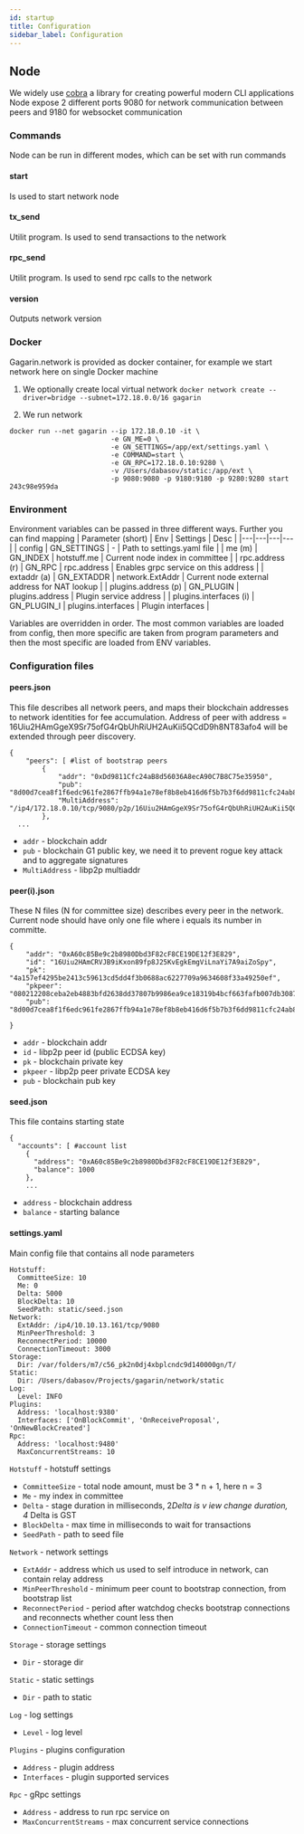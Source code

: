 ```yaml
---
id: startup
title: Configuration
sidebar_label: Configuration
---
```


## Node
We widely use [cobra](https://github.com/spf13/cobra)  a library for creating powerful modern CLI applications
Node expose 2 different ports 9080 for network communication between peers and 9180 for websocket communication
### Commands
Node can be run in different modes, which can be set with run commands
#### start
Is used to start network node
#### tx_send
Utilit program. Is used to send transactions to the network
#### rpc_send
Utilit program. Is used to send rpc calls to the network
#### version
Outputs network version

### Docker
Gagarin.network is provided as docker container, for example we start network here on single Docker machine
1. We optionally create local virtual network 
```docker network create --driver=bridge --subnet=172.18.0.0/16 gagarin	```

2. We run network
``` 
docker run --net gagarin --ip 172.18.0.10 -it \
                         -e GN_ME=0 \
                         -e GN_SETTINGS=/app/ext/settings.yaml \
                         -e COMMAND=start \
                         -e GN_RPC=172.18.0.10:9280 \
                         -v /Users/dabasov/static:/app/ext \
                         -p 9080:9080 -p 9180:9180 -p 9280:9280 start 243c98e959da
``` 
### Environment
 Environment variables can be passed in three different ways. Further you can find mapping
| Parameter (short) | Env | Settings | Desc |
|---|---|---|---|
| config | GN_SETTINGS | - | Path to settings.yaml file |
| me (m) | GN_INDEX | hotstuff.me | Current node index in committee |
| rpc.address (r) | GN_RPC | rpc.address | Enables grpc service on this address |
| extaddr (a) | GN_EXTADDR | network.ExtAddr | Current node external address for NAT lookup |
| plugins.address (p) | GN_PLUGIN | plugins.address | Plugin service address |
| plugins.interfaces (i) | GN_PLUGIN_I | plugins.interfaces | Plugin interfaces |

Variables are overridden in order. The most common variables are loaded from config, then more specific are taken from program parameters and then the most specific are loaded from ENV variables.

### Configuration files
#### peers.json 
This file describes all network peers, and maps their blockchain addresses to network identities for fee accumulation. Address of peer with address = 16Uiu2HAmGgeX9Sr75ofG4rQbUhRiUH2AuKii5QCdD9h8NT83afo4 will be extended through peer discovery.
```
{
	"peers": [ #list of bootstrap peers
		{
			"addr": "0xDd9811Cfc24aB8d56036A8ecA90C7B8C75e35950",
			"pub": "8d00d7cea8f1f6edc961fe2867ffb94a1e78ef8b8eb416d6f5b7b3f6dd9811cfc24ab8d56036a8eca90c7b8c75e35950",
			"MultiAddress": "/ip4/172.18.0.10/tcp/9080/p2p/16Uiu2HAmGgeX9Sr75ofG4rQbUhRiUH2AuKii5QCdD9h8NT83afo4"
		},
  ...
```

- ``addr`` - blockchain addr
- ``pub`` - blockchain G1 public key, we need it to prevent rogue key attack and to aggregate signatures
- ``MultiAddress`` - libp2p multiaddr

#### peer(i).json
These N files (N for committee size) describes every peer in the network. Current node should have only one file where i equals its number in committe.
 
```
{
	"addr": "0xA60c85Be9c2b8980Dbd3F82cF8CE19DE12f3E829",
	"id": "16Uiu2HAmCRVJB9iKxon89fp8J25KvEgkEmgViLnaYi7A9aiZoSpy", 
	"pk": "4a157ef4295be2413c59613cd5dd4f3b0688ac6227709a9634608f33a49250ef",
	"pkpeer": "080212208ceba2eb4883bfd2638dd37807b9986ea9ce18319b4bcf663fafb007db3087e6" 
	"pub": "8d00d7cea8f1f6edc961fe2867ffb94a1e78ef8b8eb416d6f5b7b3f6dd9811cfc24ab8d56036a8eca90c7b8c75e35950"

}
```
- ``addr`` - blockchain addr
- ``id`` - libp2p peer id (public ECDSA key)
- ``pk`` - blockchain private key
- ``pkpeer`` - libp2p peer private ECDSA key
- ``pub`` - blockchain pub key

#### seed.json 
This file contains starting state
```
{
  "accounts": [ #account list
    {
      "address": "0xA60c85Be9c2b8980Dbd3F82cF8CE19DE12f3E829",
      "balance": 1000
    },
    ...
```
- ``address`` - blockchain address
- ``balance`` - starting balance

#### settings.yaml
Main config file that contains all node parameters
```
Hotstuff:
  CommitteeSize: 10
  Me: 0
  Delta: 5000
  BlockDelta: 10
  SeedPath: static/seed.json
Network: 
  ExtAddr: /ip4/10.10.13.161/tcp/9080
  MinPeerThreshold: 3 
  ReconnectPeriod: 10000 
  ConnectionTimeout: 3000
Storage:
  Dir: /var/folders/m7/c56_pk2n0dj4xbplcndc9d140000gn/T/
Static:
  Dir: /Users/dabasov/Projects/gagarin/network/static
Log:
  Level: INFO
Plugins:
  Address: 'localhost:9380'
  Interfaces: ['OnBlockCommit', 'OnReceiveProposal', 'OnNewBlockCreated'] 
Rpc:
  Address: 'localhost:9480'
  MaxConcurrentStreams: 10 
```

``Hotstuff`` - hotstuff settings 
- ``CommitteeSize`` - total node amount, must be 3 * n + 1, here n = 3
- ``Me`` - my index in committee
- ``Delta`` - stage duration in milliseconds, 2*Delta is v iew change duration, 4* Delta is GST
- ``BlockDelta`` - max time in milliseconds to wait for transactions 
- ``SeedPath`` - path to seed file 

``Network`` - network settings
- ``ExtAddr`` - address which us used to self introduce in network, can contain relay address
- ``MinPeerThreshold`` - minimum peer count to bootstrap connection, from bootstrap list
- ``ReconnectPeriod`` - period after watchdog checks bootstrap connections and reconnects whether count less then 
- ``ConnectionTimeout`` - common connection timeout

``Storage`` - storage settings
- ``Dir`` - storage dir

``Static`` - static settings
- ``Dir`` - path to static

``Log`` - log settings
- ``Level`` - log level 

``Plugins`` - plugins configuration
- ``Address`` - plugin address
- ``Interfaces`` - plugin supported services

``Rpc`` - gRpc settings
- ``Address`` - address to run rpc service on
- ``MaxConcurrentStreams`` - max concurrent service connections